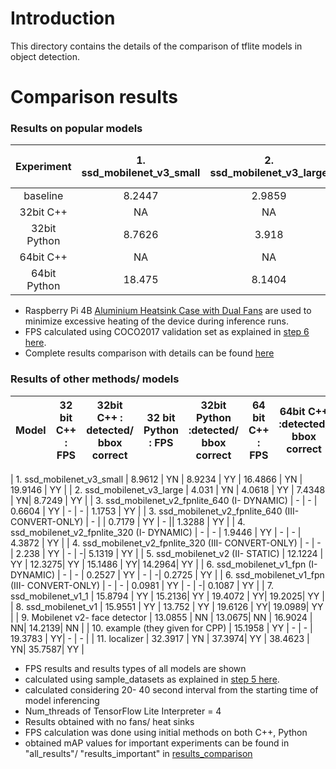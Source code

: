# Introduction

This directory contains the details of the comparison of tflite models in object detection.

# Comparison results

### Results on popular models

| Experiment| 1. ssd_mobilenet_v3_small | 2. ssd_mobilenet_v3_large | 3. ssd_mobilenet_v2 (II- STATIC)  | 4. ssd_mobilenet_v1_1 |
|:-----:|:-----:|:-----:|:-----:|:-----:|
| baseline |8.2447|2.9859| 4.0262 | 5.4377|
| 32bit C++|NA|NA| 12.649 | 16.2938|
| 32bit Python|8.7626|3.918| 12.8385| 16.6009|
| 64bit C++|NA|NA| 17.153 | 22.8117|
| 64bit Python|18.475|8.1404| 17.0597| 22.2758|

* Raspberry Pi 4B [Aluminium Heatsink Case with Dual Fans](https://makerstation.lk/product/heat-sink-aluminum-casing-with-fan/) are used to minimize excessive heating of the device during inference runs.
* FPS calculated using COCO2017 validation set as explained in [step 6 here](https://github.com/accelr-net/tflite-perf-tests#2-object-detection).
* Complete results comparison with details can be found [here]([results_comparison](https://github.com/accelr-net/tflite-perf-tests/blob/main/object_detection/TFLITE_PERF_TEST-COMPARISON.xlsx))

### Results of other methods/ models

| Model| 32 bit C++ : FPS | 32bit C++ : detected/ bbox correct | 32 bit Python : FPS | 32bit Python :detected/ bbox correct | 64 bit C++ : FPS | 64bit C++ :detected/ bbox correct | 64 bit Python : FPS | 64bit Python : detected/ bbox correct |
|:-----:|:-----:|:-----:|:-----:|:-----:|:-----:|:-----:|:-----:|:-----:|

| 1\. ssd\_mobilenet\_v3\_small | 8.9612 | YN | 8.9234 | YY | 16.4866 | YN | 19.9146 | YY |
| 2\. ssd\_mobilenet\_v3\_large | 4.031   | YN | 4.0618 | YY | 7.4348  | YN| 8.7249 | YY |
| 3\. ssd\_mobilenet\_v2\_fpnlite\_640 (I- DYNAMIC) | \- | \- | 0.6604 | YY | \- | \- | 1.1753 | YY |
| 3\. ssd\_mobilenet\_v2\_fpnlite\_640 (III- CONVERT-ONLY) | \- | | 0.7179 | YY | \- || 1.3288 | YY |
| 4\. ssd\_mobilenet\_v2\_fpnlite\_320 (I- DYNAMIC) | \- | \- | 1.9446 | YY | \- | \- | 4.3872 | YY |
| 4\. ssd\_mobilenet\_v2\_fpnlite\_320 (III- CONVERT-ONLY) | \- | \- | 2.238  | YY | \- | \-| 5.1319 | YY    |
| 5\. ssd\_mobilenet\_v2 (II- STATIC) | 12.1224 | YY | 12.3275| YY | 15.1486 | YY| 14.2964| YY |
| 6\. ssd\_mobilenet\_v1\_fpn (I- DYNAMIC) | \- | \- | 0.2527 | YY | \- | \-| 0.2725 | YY |
| 6\. ssd\_mobilenet\_v1\_fpn (III- CONVERT-ONLY) | \- | \- | 0.0981 | YY   | \- | \-| 0.1087 | YY |
| 7\. ssd\_mobilenet\_v1\_1 | 15.8794 | YY | 15.2136| YY   | 19.4072 | YY| 19.2025| YY |
| 8\. ssd\_mobilenet\_v1  | 15.9551 | YY | 13.752 | YY | 19.6126 | YY| 19.0989| YY |
| 9\. Mobilenet v2- face detector | 13.0855 | NN | 13.0675| NN | 16.9024 | NN| 14.2139| NN |
| 10\. example (they given for CPP) | 15.1958 | YY | \- | \-   | 19.3783 | YY| \- | \- |
| 11\. localizer | 32.3917 | YN | 37.3974| YY   | 38.4623 | YN| 35.7587| YY |


* FPS results and results types of all models are shown
* calculated using sample_datasets as explained in [step 5 here](https://github.com/accelr-net/tflite-perf-tests#2-object-detection).
* calculated considering 20- 40 second interval from the starting time of model inferencing
* Num_threads of TensorFlow Lite Interpreter = 4
* Results obtained with no fans/ heat sinks
* FPS calculation was done using initial methods on both C++, Python
* obtained mAP values for important experiments can be found in "all_results"/ "results_important" in [results_comparison](https://github.com/accelr-net/tflite-perf-tests/blob/main/object_detection/TFLITE_PERF_TEST-COMPARISON.xlsx)
